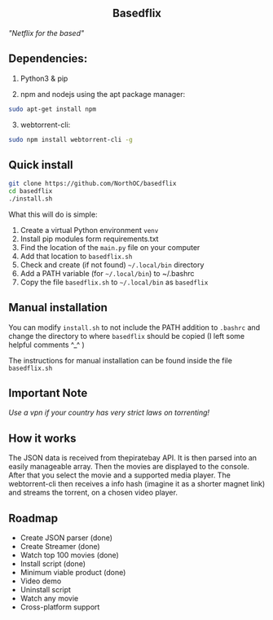 <h2 align='center'>Basedflix</h2>
<em align='center'>"Netflix for the based"</em>

## Dependencies:

1. Python3 & pip

2. npm and nodejs using the apt package manager:
```bash
sudo apt-get install npm
```

3. webtorrent-cli:
```bash
sudo npm install webtorrent-cli -g
```

## Quick install

```bash
git clone https://github.com/NorthOC/basedflix
cd basedflix
./install.sh
```
What this will do is simple:
1. Create a virtual Python environment `venv`
2. Install pip modules form requirements.txt
3. Find the location of the `main.py` file on your computer
4. Add that location to `basedflix.sh`
5. Check and create (if not found) `~/.local/bin` directory
6. Add a PATH variable (for `~/.local/bin`) to ~/.bashrc
7. Copy the file `basedflix.sh` to `~/.local/bin` as `basedflix`

## Manual installation

You can modify `install.sh` to not include the PATH addition to `.bashrc` and change the directory to where `basedflix` should be copied (I left some helpful comments ^_^ )

The instructions for manual installation can be found inside the file `basedflix.sh` 

## Important Note

*Use a vpn if your country has very strict laws on torrenting!*

## How it works

The JSON data is received from thepiratebay API. It is then parsed into an easily manageable array. Then the movies are displayed to the console. After that you select the movie and a supported media player. The webtorrent-cli then receives a info hash (imagine it as a shorter magnet link) and streams the torrent, on a chosen video player.

## Roadmap

- Create JSON parser (done)
- Create Streamer (done)
- Watch top 100 movies (done)
- Install script (done)
- Minimum viable product (done)
- Video demo
- Uninstall script
- Watch any movie
- Cross-platform support